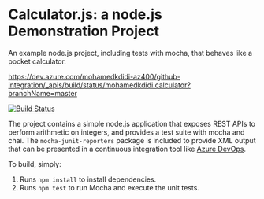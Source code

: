 Calculator.js: a node.js Demonstration Project
==============================================
An example node.js project, including tests with mocha, that behaves like
a pocket calculator.

https://dev.azure.com/mohamedkdidi-az400/github-integration/_apis/build/status/mohamedkdidi.calculator?branchName=master


[![Build Status](https://dev.azure.com/mohamedkdidi-az400/github-integration/_apis/build/status/mohamedkdidi.calculator?branchName=master)](https://dev.azure.com/mohamedkdidi-az400/github-integration/_build/latest?definitionId=3&branchName=master)

The project contains a simple node.js application that exposes REST APIs
to perform arithmetic on integers, and provides a test suite with mocha
and chai.  The `mocha-junit-reporters` package is included to provide XML
output that can be presented in a continuous integration tool like
[Azure DevOps](https://azure.com/devops).

To build, simply:

1. Runs `npm install` to install dependencies.
2. Runs `npm test` to run Mocha and execute the unit tests.

